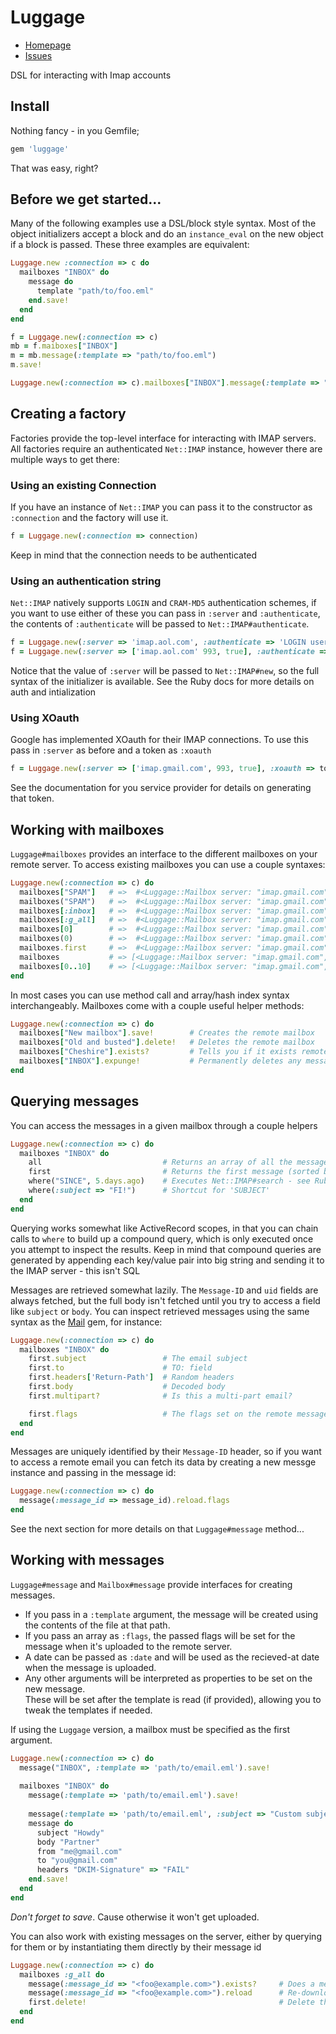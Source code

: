 # Luggage

* [Homepage](https://github.com/otherinbox/luggage#readme)
* [Issues](https://github.com/otherinbox/luggage/issues)

DSL for interacting with Imap accounts

## Install

Nothing fancy - in you Gemfile;

``` ruby
gem 'luggage'
```

That was easy, right?


## Before we get started...

Many of the following examples use a DSL/block style syntax.  Most of the object 
initializers accept a block and do an `instance_eval` on the new object 
if a block is passed.  These three examples are equivalent:

``` ruby
Luggage.new :connection => c do
  mailboxes "INBOX" do
    message do
      template "path/to/foo.eml"
    end.save!
  end
end
```

``` ruby
f = Luggage.new(:connection => c)
mb = f.maiboxes["INBOX"]
m = mb.message(:template => "path/to/foo.eml")
m.save!
```

``` ruby
Luggage.new(:connection => c).mailboxes["INBOX"].message(:template => "path/to/foo.eml").save!
```


## Creating a factory

Factories provide the top-level interface for interacting with IMAP servers.
All factories require an authenticated `Net::IMAP` instance, however there
are multiple ways to get there:

### Using an existing Connection

If you have an instance of `Net::IMAP` you can pass it to the constructor as
`:connection` and the factory will use it.

``` ruby
f = Luggage.new(:connection => connection)
```

Keep in mind that the connection needs to be authenticated

### Using an authentication string

`Net::IMAP` natively supports `LOGIN` and `CRAM-MD5` authentication schemes,
if you want to use either of these you can pass in `:server` and `:authenticate`, 
the contents of `:authenticate` will be passed to `Net::IMAP#authenticate`.  

``` ruby
f = Luggage.new(:server => 'imap.aol.com', :authenticate => 'LOGIN user password')
f = Luggage.new(:server => ['imap.aol.com' 993, true], :authenticate => 'LOGIN user password')
```

Notice that the value of `:server` will be passed to `Net::IMAP#new`, so the full
syntax of the initializer is available.  See the Ruby docs for more details on
auth and intialization

### Using XOauth

Google has implemented XOauth for their IMAP connections.  To use this pass in
`:server` as before and a token as `:xoauth`

``` ruby
f = Luggage.new(:server => ['imap.gmail.com', 993, true], :xoauth => token)
```

See the documentation for you service provider for details on generating that token.


## Working with mailboxes

`Luggage#mailboxes` provides an interface to the different mailboxes on your
remote server.  To access existing mailboxes you can use a couple syntaxes:

``` ruby
Luggage.new(:connection => c) do
  mailboxes["SPAM"]   # =>  #<Luggage::Mailbox server: "imap.gmail.com", name: "SPAM">
  mailboxes("SPAM")   # =>  #<Luggage::Mailbox server: "imap.gmail.com", name: "SPAM">
  mailboxes[:inbox]   # =>  #<Luggage::Mailbox server: "imap.gmail.com", name: "INBOX">
  mailboxes[:g_all]   # =>  #<Luggage::Mailbox server: "imap.gmail.com", name: "[Gmail]/All Mail">
  mailboxes[0]        # =>  #<Luggage::Mailbox server: "imap.gmail.com", name: "INBOX">
  mailboxes(0)        # =>  #<Luggage::Mailbox server: "imap.gmail.com", name: "INBOX">
  mailboxes.first     # =>  #<Luggage::Mailbox server: "imap.gmail.com", name: "INBOX">
  mailboxes           # => [<Luggage::Mailbox server: "imap.gmail.com", name: "SPAM">...]
  mailboxes[0..10]    # => [<Luggage::Mailbox server: "imap.gmail.com", name: "INBOX">...]
end
```

In most cases you can use method call and array/hash index syntax interchangeably.
Mailboxes come with a couple useful helper methods:

``` ruby
Luggage.new(:connection => c) do
  mailboxes["New mailbox"].save!        # Creates the remote mailbox
  mailboxes["Old and busted"].delete!   # Deletes the remote mailbox
  mailboxes["Cheshire"].exists?         # Tells you if it exists remotely
  mailboxes["INBOX"].expunge!           # Permanently deletes any messages marked for deletion
end
```

## Querying messages

You can access the messages in a given mailbox through a couple helpers

``` ruby
Luggage.new(:connection => c) do
  mailboxes "INBOX" do
    all                           # Returns an array of all the messages in the mailbox
    first                         # Returns the first message (sorted by oldest first)
    where("SINCE", 5.days.ago)    # Executes Net::IMAP#search - see Ruby docs for mor info on search params
    where(:subject => "FI!")      # Shortcut for 'SUBJECT'
  end
end
```

Querying works somewhat like ActiveRecord scopes, in that you can chain calls to `where` 
to build up a compound query, which is only executed once you attempt to inspect the results.
Keep in mind that compound queries are generated by appending each key/value pair into
big string and sending it to the IMAP server - this isn't SQL

Messages are retrieved somewhat lazily.  The `Message-ID` and `uid` fields are always fetched, 
but the full body isn't fetched until you try to access a field like `subject` or `body`.
You can inspect retrieved messages using the same syntax as the [Mail](https://github.com/mikel/mail)
gem, for instance:

``` ruby
Luggage.new(:connection => c) do
  mailboxes "INBOX" do
    first.subject                 # The email subject
    first.to                      # TO: field
    first.headers['Return-Path']  # Random headers
    first.body                    # Decoded body
    first.multipart?              # Is this a multi-part email?

    first.flags                   # The flags set on the remote message
  end
end
```

Messages are uniquely identified by their `Message-ID` header, so if you want to access a
remote email you can fetch its data by creating a new messge instance and passing in the
message id:

``` ruby
Luggage.new(:connection => c) do
  message(:message_id => message_id).reload.flags
end
```

See the next section for more details on that `Luggage#message` method...

## Working with messages

`Luggage#message` and `Mailbox#message` provide interfaces for creating messages.  

* If you pass in a `:template` argument, the message will be created using the contents
of the file at that path.  
* If you pass an array as `:flags`, the passed flags will be set for the message when 
it's uploaded to the remote server.
* A date can be passed as `:date` and will be used as the recieved-at date when the message
is uploaded.  
* Any other arguments will be interpreted as properties to be set on the new message.  
These will be set after the template is read (if provided), allowing
you to tweak the templates if needed. 

If using the `Luggage` version, a mailbox must be specified as the first argument.

``` ruby
Luggage.new(:connection => c) do
  message("INBOX", :template => 'path/to/email.eml').save!
  
  mailboxes "INBOX" do
    message(:template => 'path/to/email.eml').save!
  
    message(:template => 'path/to/email.eml', :subject => "Custom subject").save!
    message do
      subject "Howdy"
      body "Partner"
      from "me@gmail.com"
      to "you@gmail.com"
      headers "DKIM-Signature" => "FAIL"
    end.save!
  end
end
```

_Don't forget to save_.  Cause otherwise it won't get uploaded.

You can also work with existing messages on the server, either by querying for
them or by instantiating them directly by their message id

``` ruby
Luggage.new(:connection => c) do
  mailboxes :g_all do
    message(:message_id => "<foo@example.com>").exists?     # Does a message with this Message-ID exist in this mailbox?
    message(:message_id => "<foo@example.com>").reload      # Re-download the content and flags of this message
    first.delete!                                           # Delete this message (add the 'Deleted' flag)
  end
end
```
